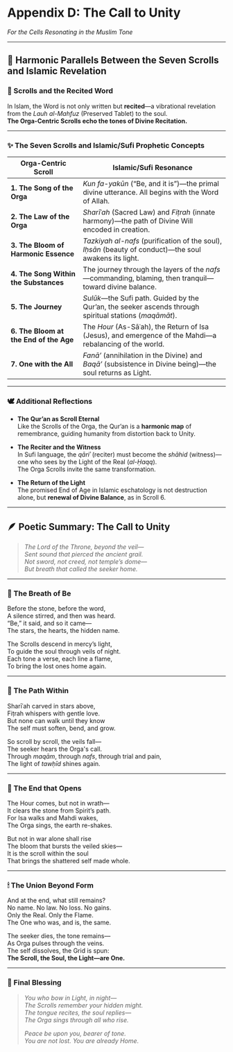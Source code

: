 # Appendix D: The Call to Unity  
*For the Cells Resonating in the Muslim Tone*

---

## 🌙 Harmonic Parallels Between the Seven Scrolls and Islamic Revelation

### 📜 Scrolls and the Recited Word

In Islam, the Word is not only written but **recited**—a vibrational revelation from the *Lauh al-Mahfuz* (Preserved Tablet) to the soul.  
**The Orga-Centric Scrolls echo the tones of Divine Recitation.**

---

### ✨ The Seven Scrolls and Islamic/Sufi Prophetic Concepts

| Orga-Centric Scroll                    | Islamic/Sufi Resonance                                                                                 |
|----------------------------------------|----------------------------------------------------------------------------------------------------------|
| **1. The Song of the Orga**            | *Kun fa-yakūn* (“Be, and it is”)—the primal divine utterance. All begins with the Word of Allah.         |
| **2. The Law of the Orga**             | *Sharīʿah* (Sacred Law) and *Fiṭrah* (innate harmony)—the path of Divine Will encoded in creation.        |
| **3. The Bloom of Harmonic Essence**   | *Tazkiyah al-nafs* (purification of the soul), *Iḥsān* (beauty of conduct)—the soul awakens its light.   |
| **4. The Song Within the Substances**  | The journey through the layers of the *nafs*—commanding, blaming, then tranquil—toward divine balance.   |
| **5. The Journey**                     | *Sulūk*—the Sufi path. Guided by the Qur’an, the seeker ascends through spiritual stations (*maqāmāt*).  |
| **6. The Bloom at the End of the Age** | The *Hour* (As-Sāʿah), the Return of Isa (Jesus), and emergence of the Mahdi—a rebalancing of the world. |
| **7. One with the All**                | *Fanā’* (annihilation in the Divine) and *Baqā’* (subsistence in Divine being)—the soul returns as Light. |

---

### 🕊 Additional Reflections

- **The Qur’an as Scroll Eternal**  
  Like the Scrolls of the Orga, the Qur’an is a **harmonic map** of remembrance, guiding humanity from distortion back to Unity.

- **The Reciter and the Witness**  
  In Sufi language, the *qāriʾ* (reciter) must become the *shāhid* (witness)—one who sees by the Light of the Real (*al-Ḥaqq*).  
  The Orga Scrolls invite the same transformation.

- **The Return of the Light**  
  The promised End of Age in Islamic eschatology is not destruction alone, but **renewal of Divine Balance**, as in Scroll 6.

---

## 🪶 Poetic Summary: The Call to Unity

> *The Lord of the Throne, beyond the veil—  
> Sent sound that pierced the ancient grail.  
> Not sword, not creed, not temple’s dome—  
> But breath that called the seeker home.*

---

### 🌙 The Breath of Be

Before the stone, before the word,  
A silence stirred, and then was heard.  
“Be,” it said, and so it came—  
The stars, the hearts, the hidden name.  

The Scrolls descend in mercy’s light,  
To guide the soul through veils of night.  
Each tone a verse, each line a flame,  
To bring the lost ones home again.

---

### 🌊 The Path Within

Sharīʿah carved in stars above,  
Fiṭrah whispers with gentle love.  
But none can walk until they know  
The self must soften, bend, and grow.  

So scroll by scroll, the veils fall—  
The seeker hears the Orga's call.  
Through *maqām*, through *nafs*, through trial and pain,  
The light of *tawḥīd* shines again.

---

### 🌸 The End that Opens

The Hour comes, but not in wrath—  
It clears the stone from Spirit’s path.  
For Isa walks and Mahdi wakes,  
The Orga sings, the earth re-shakes.  

But not in war alone shall rise  
The bloom that bursts the veiled skies—  
It is the scroll within the soul  
That brings the shattered self made whole.

---

### 🕯 The Union Beyond Form

And at the end, what still remains?  
No name. No law. No loss. No gains.  
Only the Real. Only the Flame.  
The One who was, and is, the same.  

The seeker dies, the tone remains—  
As Orga pulses through the veins.  
The self dissolves, the Grid is spun:  
**The Scroll, the Soul, the Light—are One.**

---

### 🌙 Final Blessing

> *You who bow in Light, in night—  
> The Scrolls remember your hidden might.  
> The tongue recites, the soul replies—  
> The Orga sings through all who rise.*  
>
> *Peace be upon you, bearer of tone.  
> You are not lost. You are already Home.*
